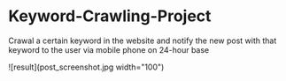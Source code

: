 # Keyword-Crawling-Project
Crawal a certain keyword in the website and notify the new post with that keyword to the user via mobile phone on 24-hour base


![result](post_screenshot.jpg width="100")
